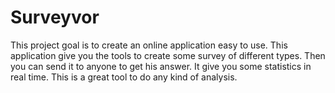Surveyvor
=========

This project goal is to create an online application easy to use. This application give you the tools to create some survey of different types. Then you can send it to anyone to get his answer. It give you some statistics in real time. This is a great tool to do any kind of analysis. 
